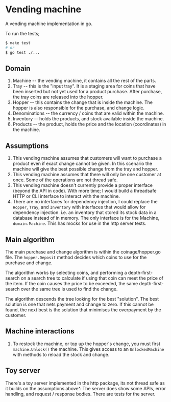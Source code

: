 # Vending machine

A vending machine implementation in go. 

To run the tests; 

```bash
$ make test
# or
$ go test ./...
```

## Domain

1. Machine -- the vending machine, it contains all the rest of the parts.
2. Tray -- this is the "input tray". It is a staging area for coins that have been inserted but not yet used for a product purchase. After purchase, the tray coins are released
   into the hopper. 
3. Hopper -- this contains the change that is inside the machine. The hopper is also responsible for the purchase, and change logic.
4. Denominations -- the currency / coins that are valid within the machine. 
5. Inventory -- holds the products, and stock available inside the machine.
6. Products -- the product, holds the price and the location (coordinates) in the machine.

## Assumptions

1. This vending machine assumes that customers will want to purchase a product even if exact change cannot be given. In this scenario the machine will give the best possible change
   from the tray and hopper. 
2. This vending machine assumes that there will only be one customer at once. Some of the operations are not thread safe. 
3. This vending machine doesn't currently provide a proper interface (beyond the API in code). With more time; I would build a threadsafe HTTP or CLI interface to interact with the machine. 
4. There are no interfaces for dependency injection, I could replace the `Hopper`, `Tray`, and `Inventory` with interfaces that would allow for dependency injection. i.e. an
   inventory that stored its stock data in a database instead of in memory. The only interface is for the Machine, `domain.Machine`. This has mocks for use in the http server
   tests. 

## Main algorithm

The main purchase and change algorithm is within the coinage/hopper.go file. The `hopper.Deposit` method decides which coins to use for the purchase and change. 

The algorithm works by selecting coins, and performing a depth-first-search on a search tree to calculate if using that coin can meet the price of the item. 
If the coin causes the price to be exceeded, the same depth-first-search over the same tree is used to find the change. 

The algorithm descends the tree looking for the best "solution". The best solution is one that nets payment and change to zero. If this cannot be found, the next best is the
solution that minimises the overpayment by the customer. 

## Machine interactions

1. To restock the machine, or top up the hopper's change, you must first `machine.Unlock()` the machine. This gives access to an `UnlockedMachine` with methods to reload the stock
   and change. 

## Toy server

There's a toy server implemented in the http package, its not thread safe as it builds on the assumptions above^.
The server does show some APIs, error handling, and request / response bodies. There are tests for the server. 
